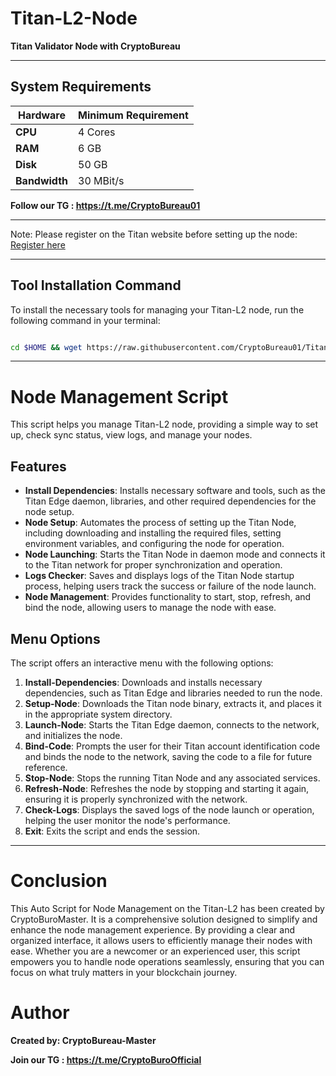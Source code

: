 # Titan-L2-Node

**Titan Validator Node with CryptoBureau**

______________________________________________________________________________________________________________________________

## System Requirements

| **Hardware** | **Minimum Requirement** |
|--------------|-------------------------|
| **CPU**      | 4 Cores                 |
| **RAM**      | 6 GB                    |
| **Disk**     | 50 GB                   |
| **Bandwidth**| 30 MBit/s               |



**Follow our TG : https://t.me/CryptoBureau01**

______________________________________________________________________________________________________________________________

Note: Please register on the Titan website before setting up the node: [Register here](https://test1.titannet.io/intiveRegister?code=TaVeZi)

______________________________________________________________________________________________________________________________

## Tool Installation Command

To install the necessary tools for managing your Titan-L2 node, run the following command in your terminal:


```bash

cd $HOME && wget https://raw.githubusercontent.com/CryptoBureau01/Titan/main/titan-L2.sh && chmod +x titan-L2.sh && ./titan-L2.sh
```


______________________________________________________________________________________________________________________________

# Node Management Script

This script helps you manage Titan-L2 node, providing a simple way to set up, check sync status, view logs, and manage your nodes.


## Features
- **Install Dependencies**: Installs necessary software and tools, such as the Titan Edge daemon, libraries, and other required dependencies for the node setup.
- **Node Setup**: Automates the process of setting up the Titan Node, including downloading and installing the required files, setting environment variables, and configuring the node for operation.
- **Node Launching**: Starts the Titan Node in daemon mode and connects it to the Titan network for proper synchronization and operation.
- **Logs Checker**: Saves and displays logs of the Titan Node startup process, helping users track the success or failure of the node launch.
- **Node Management**: Provides functionality to start, stop, refresh, and bind the node, allowing users to manage the node with ease.

## Menu Options
The script offers an interactive menu with the following options:
1. **Install-Dependencies**: Downloads and installs necessary dependencies, such as Titan Edge and libraries needed to run the node.
2. **Setup-Node**: Downloads the Titan node binary, extracts it, and places it in the appropriate system directory.
3. **Launch-Node**: Starts the Titan Edge daemon, connects to the network, and initializes the node.
4. **Bind-Code**: Prompts the user for their Titan account identification code and binds the node to the network, saving the code to a file for future reference.
5. **Stop-Node**: Stops the running Titan Node and any associated services.
6. **Refresh-Node**: Refreshes the node by stopping and starting it again, ensuring it is properly synchronized with the network.
7. **Check-Logs**: Displays the saved logs of the node launch or operation, helping the user monitor the node's performance.
8. **Exit**: Exits the script and ends the session.




______________________________________________________________________________________________________________________________

# Conclusion
This Auto Script for Node Management on the Titan-L2 has been created by CryptoBuroMaster. It is a comprehensive solution designed to simplify and enhance the node management experience. By providing a clear and organized interface, it allows users to efficiently manage their nodes with ease. Whether you are a newcomer or an experienced user, this script empowers you to handle node operations seamlessly, ensuring that you can focus on what truly matters in your blockchain journey.

# Author
**Created by: CryptoBureau-Master**

**Join our TG : https://t.me/CryptoBuroOfficial**
